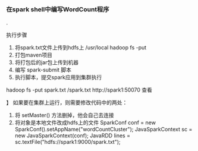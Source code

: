 

###  在spark shell中编写WordCount程序
.

执行步骤
1. 将spark.txt文件上传到hdfs上 /usr/local  hadoop fs -put
2. 打包maven项目
3. 将打包后的jar包上传到机器
4. 编写 spark-submit 脚本
5. 执行脚本，提交spark应用到集群执行

hadoop fs -put spark.txt /spark.txt
http://spark1:50070  查看

】
如果要在集群上运行，则需要修改代码中的两处：
1. 将 setMaster() 方法删掉，他会自己去连接
2. 将对象是本地文件改成hdfs上的文件
 SparkConf conf = new SparkConf().setAppName("wordCountCluster");
JavaSparkContext sc = new JavaSparkContext(conf);
JavaRDD<String> lines = sc.textFile("hdfs://spark1:9000/spark.txt");
